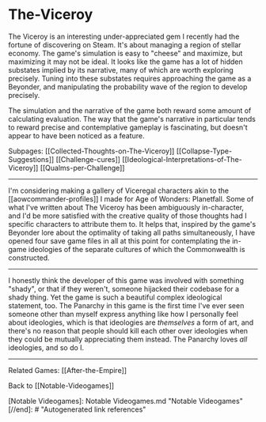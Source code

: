# The-Viceroy

The Viceroy is an interesting under-appreciated gem I recently had the fortune of discovering on Steam.  It's about managing a region of stellar economy.  The game's simulation is easy to "cheese" and maximize, but maximizing it may not be ideal.  It looks like the game has a lot of hidden substates implied by its narrative, many of which are worth exploring precisely.  Tuning into these substates requires approaching the game as a Beyonder, and manipulating the probability wave of the region to develop precisely.

The simulation and the narrative of the game both reward some amount of calculating evaluation.  The way that the game's narrative in particular tends to reward precise and contemplative gameplay is fascinating, but doesn't appear to have been noticed as a feature.

Subpages:
[[Collected-Thoughts-on-The-Viceroy]]
[[Collapse-Type-Suggestions]]
[[Challenge-cures]]
[[Ideological-Interpretations-of-The-Viceroy]]
[[Qualms-per-Challenge]]

---
I'm considering making a gallery of Viceregal characters akin to the [[aowcommander-profiles]] I made for Age of Wonders: Planetfall.  Some of what I've written about The Viceroy has been ambiguously in-character, and I'd be more satisfied with the creative quality of those thoughts had I specific characters to attribute them to.  It helps that, inspired by the game's Beyonder lore about the optimality of taking all paths simultaneously, I have opened four save game files in all at this point for contemplating the in-game ideologies of the separate cultures of which the Commonwealth is constructed.

---
I honestly think the developer of this game was involved with something "shady", or that if they weren't, someone hijacked their codebase for a shady thing.  Yet the game is such a beautiful complex ideological statement, too.  The Panarchy in this game is the first time I've ever seen someone other than myself express anything like how I personally feel about ideologies, which is that ideologies are *themselves* a form of art, and there's no reason that people should kill each other over ideologies when they could be mutually appreciating them instead.  The Panarchy loves *all* ideologies, and so do I.

---

Related Games:
[[After-the-Empire]]

Back to [[Notable-Videogames]]


[//begin]: # "Autogenerated link references for markdown compatibility"
[Collected Thoughts on The Viceroy]: collected-thoughts-on-the-viceroy.md "Collected Thoughts on The Viceroy"
[Collapse Type Suggestions]: collapse-type-suggestions.md "Collapse Type Suggestions"
[Challenge Cures]: challenge-cures.md "Challenge Cures"
[Ideological Interpretations of The Viceroy]: ideological-interpretations-of-The-Viceroy.md "Ideological Interpretations of The Viceroy"
[After the Empire]: after-the-empire.md "After the Empire"
[Notable Videogames]: Notable Videogames.md "Notable Videogames"
[//end]: # "Autogenerated link references"